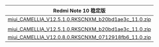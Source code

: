 | Redmi Note 10  稳定版    |
| ---- |
| [miui_CAMELLIA_V12.5.1.0.RKSCNXM_b20bd1ae3c_11.0.zip](https://hugeota.d.miui.com/V12.5.1.0.RKSCNXM/miui_CAMELLIA_V12.5.1.0.RKSCNXM_b20bd1ae3c_11.0.zip)    |
| []()    |
| [miui_CAMELLIA_V12.5.1.0.RKSCNXM_b20bd1ae3c_11.0.zip](https://hugeota.d.miui.com/V12.5.1.0.RKSCNXM/miui_CAMELLIA_V12.5.1.0.RKSCNXM_b20bd1ae3c_11.0.zip)    |
| [miui_CAMELLIA_V12.0.8.0.RKSCNXM_0712918fb6_11.0.zip](https://hugeota.d.miui.com/V12.0.8.0.RKSCNXM/miui_CAMELLIA_V12.0.8.0.RKSCNXM_0712918fb6_11.0.zip)    |
